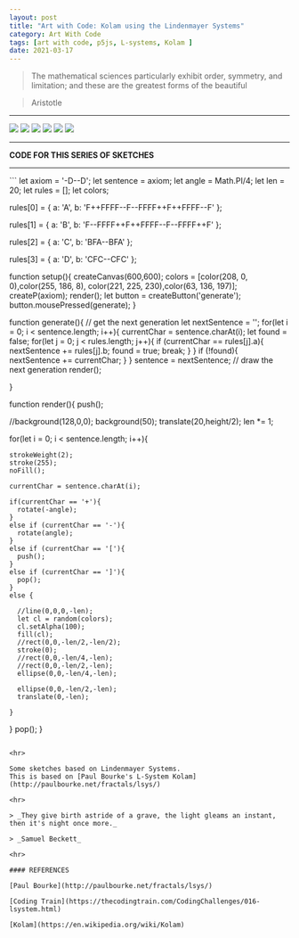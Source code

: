 ```yaml
---
layout: post
title: "Art with Code: Kolam using the Lindenmayer Systems"
category: Art With Code
tags: [art with code, p5js, L-systems, Kolam ]
date: 2021-03-17
---
```

> The mathematical sciences particularly exhibit order, symmetry, and limitation; and these are the greatest forms of the beautiful

> Aristotle

<hr>

<img src = "/images/035a.png"/>

<img src = "/images/035b.png"/>

<img src = "/images/035c.png"/>

<img src = "/images/035d.png"/>

<img src = "/images/035e.png"/>

<img src = "/images/035f.png"/>


<hr>

**CODE FOR THIS SERIES OF SKETCHES**
<hr>
```
let axiom = '-D--D';
let sentence = axiom;
let angle = Math.PI/4;
let len = 20;
let rules = [];
let colors;

rules[0] = {
  a: 'A',
  b: 'F++FFFF--F--FFFF++F++FFFF--F'
};

rules[1] = {
  a: 'B',
  b: 'F--FFFF++F++FFFF--F--FFFF++F'
};

rules[2] = {
  a: 'C',
  b: 'BFA--BFA'
};

rules[3] = {
  a: 'D',
  b: 'CFC--CFC'
};

function setup(){
  createCanvas(600,600);
  colors = [color(208, 0, 0),color(255, 186, 8),
            color(221, 225, 230),color(63, 136, 197)];
  createP(axiom);
  render();
  let button = createButton('generate');
  button.mousePressed(generate);
}

function generate(){
  // get the next generation
  let nextSentence = '';
  for(let i = 0; i < sentence.length; i++){
    currentChar = sentence.charAt(i);
    let found = false;
    for(let j = 0; j < rules.length; j++){
      if (currentChar == rules[j].a){
        nextSentence += rules[j].b;
        found = true;
        break;
      }
    }
    if (!found){
      nextSentence += currentChar;
    }
  }
  sentence = nextSentence;
  // draw the next generation
  render();

}


function render(){
  push();

  //background(128,0,0);
  background(50);
  translate(20,height/2);
  len *= 1;

  for(let i = 0; i < sentence.length; i++){

    strokeWeight(2);
    stroke(255);
    noFill();

    currentChar = sentence.charAt(i);

    if(currentChar == '+'){
      rotate(-angle);
    }
    else if (currentChar == '-'){
      rotate(angle);
    }
    else if (currentChar == '['){
      push();
    }
    else if (currentChar == ']'){
      pop();
    }
    else {

      //line(0,0,0,-len);
      let cl = random(colors);
      cl.setAlpha(100);
      fill(cl);
      //rect(0,0,-len/2,-len/2);
      stroke(0);
      //rect(0,0,-len/4,-len);
      //rect(0,0,-len/2,-len);
      ellipse(0,0,-len/4,-len);

      ellipse(0,0,-len/2,-len);
      translate(0,-len);

    }
  }
  pop();
}

```

<hr>

Some sketches based on Lindenmayer Systems.
This is based on [Paul Bourke's L-System Kolam](http://paulbourke.net/fractals/lsys/)

<hr>

> _They give birth astride of a grave, the light gleams an instant, then it's night once more._

> _Samuel Beckett_

<hr>

#### REFERENCES

[Paul Bourke](http://paulbourke.net/fractals/lsys/)

[Coding Train](https://thecodingtrain.com/CodingChallenges/016-lsystem.html)

[Kolam](https://en.wikipedia.org/wiki/Kolam)
